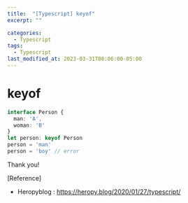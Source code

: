 ```yaml
---
title:  "[Typescript] keyof"
excerpt: ""

categories:
  - Typescript
tags:
  - Typescript
last_modified_at: 2023-03-31T08:06:00-05:00
---
```


# keyof


```typescript
interface Person {
  man: 'A',
  woman: 'B'
}
let person: keyof Person
person = 'man'
person = 'boy' // error
```

Thank you!

[Reference]
* Heropyblog : <https://heropy.blog/2020/01/27/typescript/>